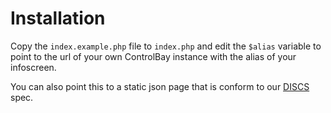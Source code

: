 Installation
============

Copy the `index.example.php` file to `index.php` and edit the `$alias` variable to point to the url of your own ControlBay instance with the alias of your infoscreen.

You can also point this to a static json page that is conform to our [DISCS](https://github.com/FlatTurtle/MyTurtle/blob/master/DISCS.md#discs-spec) spec.
